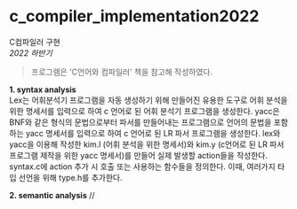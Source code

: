 # c_compiler_implementation2022
C컴파일러 구현  
*2022 하반기*  
> 프로그램은 'C언어와 컴파일러' 책을 참고해 작성하였다. 

**1. syntax analysis**  
Lex는 어휘분석기 프로그램을 자동 생성하기 위해 만들어진 유용한 도구로 어휘 분석을 위한 명세서를 입력으로 하여 c 언어로 된 어휘 분석기 프로그램을 생성한다. yacc은 BNF와 같은 형식의 문법으로부터 파서를 만들어내는 프로그램으로 언어의 문법을 포함하는 yacc 명세서를 입력으로 하여 c 언어로 된 LR 파서 프로그램을 생성한다. lex와 yacc을 이용해 작성한 kim.l (어휘 분석을 위한 명세서)와 kim.y (c언어로 된 LR 파서 프로그램 제작을 위한 yacc 명세서)를 만들어 실제 발생할 action들을 작성한다. syntax.c에 action 추가 시 호출 또는 사용하는 함수들을 정의한다. 이때, 여러가지 타입 선언을 위해 type.h를 추가한다.

**2. semantic analysis**
//
